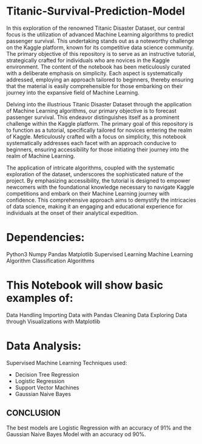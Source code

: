 # Titanic-Survival-Prediction-Model
In this exploration of the renowned Titanic Disaster Dataset, our central focus is the utilization of advanced Machine Learning algorithms to predict passenger survival. This undertaking stands out as a noteworthy challenge on the Kaggle platform, known for its competitive data science community. The primary objective of this repository is to serve as an instructive tutorial, strategically crafted for individuals who are novices in the Kaggle environment. The content of the notebook has been meticulously curated with a deliberate emphasis on simplicity. Each aspect is systematically addressed, employing an approach tailored to beginners, thereby ensuring that the material is easily comprehensible for those embarking on their journey into the expansive field of Machine Learning.

Delving into the illustrious Titanic Disaster Dataset through the application of Machine Learning algorithms, our primary objective is to forecast passenger survival. This endeavor distinguishes itself as a prominent challenge within the Kaggle platform. The primary goal of this repository is to function as a tutorial, specifically tailored for novices entering the realm of Kaggle. Meticulously crafted with a focus on simplicity, this notebook systematically addresses each facet with an approach conducive to beginners, ensuring accessibility for those initiating their journey into the realm of Machine Learning.

The application of intricate algorithms, coupled with the systematic exploration of the dataset, underscores the sophisticated nature of the project. By emphasizing accessibility, the tutorial is designed to empower newcomers with the foundational knowledge necessary to navigate Kaggle competitions and embark on their Machine Learning journey with confidence. This comprehensive approach aims to demystify the intricacies of data science, making it an engaging and educational experience for individuals at the onset of their analytical expedition.

# Dependencies:
Python3
Numpy
Pandas
Matplotlib
Supervised Learning
Machine Learning Algorithm
Classification Algorithms

# This Notebook will show basic examples of:
Data Handling
Importing Data with Pandas
Cleaning Data
Exploring Data through Visualizations with Matplotlib

# Data Analysis:
Supervised Machine Learning Techniques used:
- Decision Tree Regression
- Logistic Regression
- Support Vector Machines
- Gaussian Naive Bayes

## CONCLUSION
The best models are Logistic Regression with an accuracy of 91% and the Gaussian Naive Bayes Model with an accuracy od 90%.

